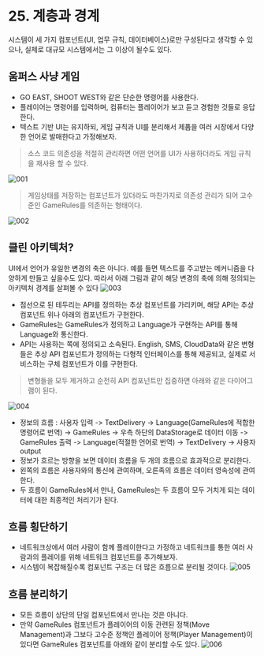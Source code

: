 # 25. 계층과 경계
시스템이 세 가지 컴포넌트(UI, 업무 규칙, 데이터베이스)로만 구성된다고 생각할 수 있으나, 실제로 대규모 시스템에서는 그 이상이 될수도 있다.

## 움퍼스 사냥 게임
 - GO EAST, SHOOT WEST와 같은 단순한 명령어를 사용한다.
 - 플레이어는 명령어를 입력하며, 컴퓨터는 플레이어가 보고 듣고 경험한 것들로 응답한다.
 - 텍스트 기반 UI는 유지하되, 게임 규칙과 UI를 분리해서 제품을 여러 시장에서 다양한 언어로 발매한다고 가정해보자.

> 소스 코드 의존성을 적절히 관리하면 어떤 언어를 UI가 사용하더라도 게임 규칙을 재사용 할 수 있다.

![001](https://user-images.githubusercontent.com/50142323/148904603-03abfcaf-a636-40a7-8c39-1a61959118fb.png) 

> 게임상태를 저장하는 컴포넌트가 있더라도 마찬가지로 의존성 관리가 되어 고수준인 GameRules를 의존하는 형태이다.

![002](https://user-images.githubusercontent.com/50142323/148904957-aa29f902-4664-4a57-b9e3-ea5b3f985c91.png)

## 클린 아키텍처?
UI에서 언어가 유일한 변경의 축은 아니다. 예를 들면 텍스트를 주고받는 메커니즘을 다양하게 만들고 싶을수도 있다. 
따라서 아래 그림과 같이 해당 변경의 축에 의해 정의되는 아키텍처 경계를 살펴볼 수 있다
![003](https://user-images.githubusercontent.com/50142323/148905256-bce454f3-0e26-4c87-a4c4-6e72a6f378be.png)
 - 점선으로 된 테두리는 API를 정의하는 추상 컴포넌트를 가리키며, 해당 API는 추상 컴포넌트 위나 아래의 컴포넌트가 구현한다.
 - GameRules는 GameRules가 정의하고 Language가 구현하는 API를 통해 Language와 통신한다.
 - API는 사용하는 쪽에 정의되고 소속된다. English, SMS, CloudData와 같은 변형들은 추상 API 컴포넌트가 정의하는 다형적 인터페이스를 통해 제공되고, 실제로 서비스하는 구체 컴포넌트가 이를 구현한다.

> 변형들을 모두 제거하고 순전히 API 컴포넌트만 집중하면 아래와 같은 다이어그램이 된다.

![004](https://user-images.githubusercontent.com/50142323/148905793-4c0e9ef9-8e37-45cc-aeab-8b6f18fd30b8.png)
 - 정보의 흐름 : 사용자 입력 -> TextDelivery -> Language(GameRules에 적합한 명령어로 번역) -> GameRules -> 우측 하단의 DataStorage로 데이터 이동 -> GameRules 출력 -> Language(적절한 언어로 번역) -> TextDelivery -> 사용자 output
 - 정보가 흐르는 방향을 보면 데이터 흐름을 두 개의 흐름으로 효과적으로 분리한다.
 - 왼쪽의 흐름은 사용자와의 통신에 관여하며, 오른족의 흐름은 데이터 영속성에 관여한다.
 - 두 흐름이 GameRules에서 만나, GameRules는 두 흐름이 모두 거치게 되는 데이터에 대한 최종적인 처리기가 된다.

## 흐름 횡단하기
 - 네트워크상에서 여러 사람이 함께 플레이한다고 가정하고 네트워크를 통한 여러 사람과의 플레이를 위해 네트워크 컴포넌트를 추가해보자.
 - 시스템이 복잡해질수록 컴포넌트 구조는 더 많은 흐름으로 분리될 것이다.
![005](https://user-images.githubusercontent.com/50142323/148906623-95b8d54c-dc2c-4bf2-8bdb-165ec0576dc1.png)

## 흐름 분리하기
 - 모든 흐름이 상단의 단일 컴포넌트에서 만나는 것은 아니다.
 - 만약 GameRules 컴포넌트가 플레이어의 이동 관련된 정책(Move Management)과 그보다 고수준 정책인 플레이어 정책(Player Management)이 있다면 GameRules 컴포넌트를 아래와 같이 분리할 수도 있다.
![006](https://user-images.githubusercontent.com/50142323/148907752-c065c532-b9d7-48f0-a5c3-3fb2856dff97.png)


